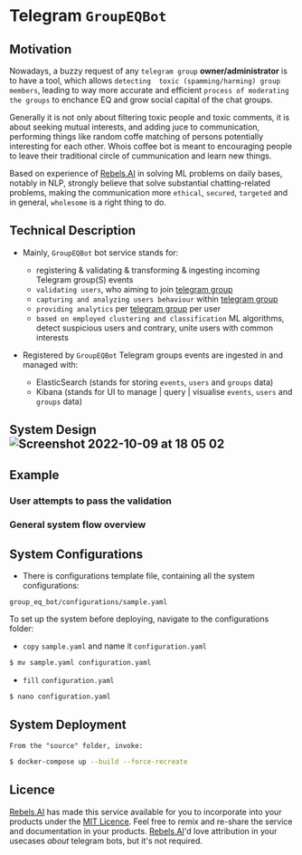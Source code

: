 # Telegram `GroupEQBot` 

## Motivation
Nowadays, a buzzy request of any `telegram group` **owner/administrator** is to have a tool, which allows `detecting 
toxic (spamming/harming) group members`, leading to way more accurate and efficient `process of moderating the groups` to enchance EQ and grow social capital of the chat groups. 

Generally it is not only about filtering toxic people and toxic comments, it is about seeking mutual interests, and adding juce to communication, performing things like random coffe matching of persons potentially interesting for each other. Whois coffee bot is meant to encouraging people to leave their traditional circle of cummunication and learn new things.

Based on experience of [Rebels.AI](https://rebels.ai) in solving ML problems on daily bases, notably in NLP, 
strongly believe that solve substantial chatting-related problems, making the communication
more `ethical`, `secured`, `targeted` and in general, `wholesome` is a right thing to do.


## Technical Description
- Mainly, `GroupEQBot` bot service stands for:
  - registering & validating & transforming & ingesting incoming Telegram group(S) events    
  - `validating users`, who aiming to join [telegram group](https://www.telegram-group.com/en/blog/the-difference-between-telegram-groups-and-telegram-channels/) 
  - `capturing and analyzing users behaviour` within [telegram group](https://www.telegram-group.com/en/blog/the-difference-between-telegram-groups-and-telegram-channels/)  
  - `providing analytics` per [telegram group](https://www.telegram-group.com/en/blog/the-difference-between-telegram-groups-and-telegram-channels/) per user
  - `based on employed clustering and classification` ML algorithms, detect suspicious users and contrary, unite users with common interests

- Registered by `GroupEQBot` Telegram groups events are ingested in and managed with:
  - ElasticSearch (stands for storing `events`, `users` and `groups` data)
  - Kibana (stands for UI to manage | query | visualise `events`, `users` and `groups` data)

## System Design ![Screenshot 2022-10-09 at 18 05 02](https://user-images.githubusercontent.com/37558223/194764215-3d3584b9-b28b-4283-9d2c-44efee6db278.png)





## Example
### User attempts to pass the validation

### General system flow overview


## System Configurations
- There is configurations template file, containing all the system configurations:
```
group_eq_bot/configurations/sample.yaml
```

To set up the system before deploying, navigate to the configurations folder:
 - `copy` `sample.yaml` and name it `configuration.yaml`
```bash
$ mv sample.yaml configuration.yaml
```
 - `fill` `configuration.yaml`
```bash
$ nano configuration.yaml
```

## System Deployment
``
From the "source" folder, invoke:
``
```bash
$ docker-compose up --build --force-recreate
```


## Licence
[Rebels.AI](https://rebels.ai) has made this service available for you to incorporate into your products under the [MIT Licence](https://mit-license.org). Feel free to remix and re-share the service and documentation in your products.
[Rebels.AI](https://rebels.ai)'d love attribution in your usecases *about* telegram bots, but it's not required.
